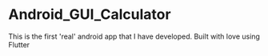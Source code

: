 # Android_GUI_Calculator
 This is the first 'real' android app that I have developed. Built with love using Flutter
